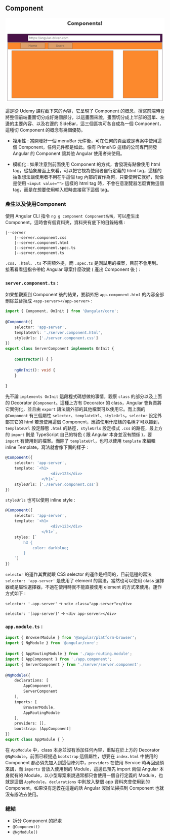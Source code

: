 ## Component

![  ](images/4-1.png)

這是從 Udemy 課程截下來的內容，它呈現了 Component 的概念，撰寫前端時會將整個前端畫面切分成好幾個部分，以這畫面來說，畫面切分成上半部的選單、左邊的主要內容、以及右邊的 SideBar，這三個區塊可各自成為一個 Component，這種切 Component 的概念有幾個優勢。

* 複用性 :
當開發好一個 menuBar 元件後，可在任何的頁面或是專案中使用這個 Component，任何元件都是如此。像有 PrimeNG 這樣的公司專門開發 Angular 的 Component 讓其他 Angular 使用者來使用。

* 模組化 :
如果注意到前面使用 Component 的方式，會發現有點像使用 html tag，從抽象層面上來看，可以把它視為使用者自行定義的 html tag，這樣的抽象想法讓使用者不用在乎這個 tag 內部的實作為何，只要使用它就好，就像是使用 `<input value="">` 這樣的 html tag 時，不會在意瀏覽器怎麼實做這個 tag，而是在想要使用輸入框時直接寫下這個 tag。

### 產生以及使用Component

使用 Angular CLI 指令 `ng g component Component名稱`，可以產生出 Component，這時會有個資料夾，資料夾有底下的目錄結構 :

``` 
|--server
    |--server.component.css
    |--server.component.html
    |--server.component.spec.ts
    |--server.component.ts
```

`.css`、`.html`、`.ts` 不需額外提，而 `.spec.ts` 是測試用的檔案，目前不會用到。接著看看這指令帶給 Angular 專案什麼改變 ( 產出 Component 後 ) :

### `server.component.ts` :

如果想觀察到 Component 後的結果，要額外把 `app.component.html` 的內容全部刪除並替換成 `<app-server></app-server>` :

``` TypeScript
import { Component, OnInit } from '@angular/core';

@Component({
    selector: 'app-server',
    templateUrl: './server.component.html',
    styleUrls: ['./server.component.css']
})
export class ServerComponent implements OnInit {

    constructor() { }

    ngOnInit(): void {
    }

}
```

先不論 `implements OnInit` 這段程式碼想做的事情，觀察 `class` 的部分以及上面的 Decorator `@Component`。這種上方有 Decorator 的 class，Angular 會負責將它實例化，並且由 `export` 語法讓外部的其他檔案可以使用它。而上面的 `@Component` 有三個屬性 `selector`、`templateUrl`、`styleUrls`，`selector` 設定外部其它的 html 若想使用這個 Component，應該使用什麼樣的名稱才可以抓到，`templateUrl` 設定靜態 `.html` 的路徑，`styleUrls` 設定樣式 `.css` 的路徑，最上方的 `import` 則是 TypeScript 自己的特色 ( 跟 Angular 本身並沒有關係 )，要 `import` 有使用到的檔案。而除了 `templateUrl`，也可以使用 `template` 來編輯 inline Template，寫法就會像下面的樣子 :

``` TypeScript
@Component({
    selector: 'app-server',
    template: `<h1>
                    <div>123</div>
                </h1>`,
    styleUrls: ['./server.component.css']
})
```

`styleUrls` 也可以使用 inline style :

``` TypeScript
@Component({
    selector: 'app-server',
    template: `<h1>
                    <div>123</div>
                </h1>`,
    styles: [`
        h3 {
            color: darkblue;
        }
    `]
})
```

`selector` 的運作其實就跟 CSS selector 的運作是相同的，目前這邊的寫法 `selector: 'app-server'` 是使用了 element 的寫法，當然也可以使用 class 選擇器或是屬性選擇器，不過在使用時就不能直接使用 element 的方式來使用。運作方式如下 :

`selector: '.app-server'` -> `<div class="app-server"></div>`

`selector: '[app-server]'` -> `<div app-server></div>`

### `app.module.ts` :
``` TypeScript
import { BrowserModule } from '@angular/platform-browser';
import { NgModule } from '@angular/core';

import { AppRoutingModule } from './app-routing.module';
import { AppComponent } from './app.component';
import { ServerComponent } from './server/server.component';

@NgModule({
    declarations: [
        AppComponent,
        ServerComponent
    ],
    imports: [
        BrowserModule,
        AppRoutingModule
    ],
    providers: [],
    bootstrap: [AppComponent]
})
export class AppModule { }
```

在 `AppModule` 中，class 本身並沒有添加任何內容，重點在於上方的 Decorator `@NgModule`，前面已經提過 `bootstrap` 這個屬性，想要在 `index.html` 中使用的 Component 都必須先加入到這個陣列中，`providers` 在使用 Service 時再回過頭來講，而 `imports` 會放入使用到的 Module，這邊已預先 import 兩個 Angular 本身就有的 Module，以小型專案來說通常都只會使用一個自行定義的 Module，也就是這個 `AppModule`，`declarations` 中則放入整個 app 資料夾會使用到的 Component，如果沒有定義在這邊的話 Angular 沒辦法掃描到 Component 也就沒有辦法去使用。

### 總結

* 拆分 Component 的好處
* `@Component()`
* `@NgModule()`